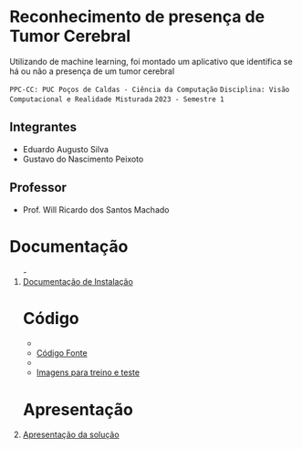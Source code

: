 # Reconhecimento de presença de Tumor Cerebral

Utilizando de machine learning, foi montado um aplicativo que identifica se há ou não a presença de um tumor cerebral

`PPC-CC: PUC Poços de Caldas - Ciência da Computação`
`Disciplina: Visão Computacional e Realidade Misturada`
`2023 - Semestre 1`

## Integrantes

- Eduardo Augusto Silva
- Gustavo do Nascimento Peixoto

## Professor

- Prof. Will Ricardo dos Santos Machado

# Documentação

<ol>
- <li><a href="Documentação de instalação.md"> Documentação de Instalação</a></li>

# Código

- <li><a href="BrainTumorCodes_PredImages.rar"> Código Fonte</a></li>
- <li><a href="Test and Train.rar"> Imagens para treino e teste</a></li>

# Apresentação

<li><a href="https://www.youtube.com/watch?v=V_ykbtS2EhU"> Apresentação da solução</a></li>

